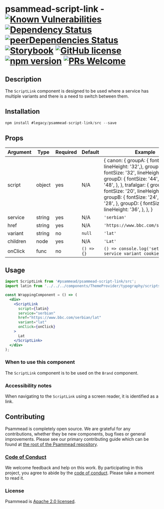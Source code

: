 # psammead-script-link - [![Known Vulnerabilities](https://snyk.io/test/github/bbc/psammead/badge.svg?targetFile=packages%2Fcomponents%2Fpsammead-script-link%2Fpackage.json)](https://snyk.io/test/github/bbc/psammead?targetFile=packages%2Fcomponents%2Fpsammead-script-link%2Fpackage.json) [![Dependency Status](https://david-dm.org/bbc/psammead.svg?path=packages/components/psammead-script-link)](https://david-dm.org/bbc/psammead?path=packages/components/psammead-script-link) [![peerDependencies Status](https://david-dm.org/bbc/psammead/peer-status.svg?path=packages/components/psammead-script-link)](https://david-dm.org/bbc/psammead?path=packages/components/psammead-script-link&type=peer) [![Storybook](https://raw.githubusercontent.com/storybooks/brand/master/badge/badge-storybook.svg?sanitize=true)](https://bbc.github.io/psammead/?path=/story/script-link--containing-image) [![GitHub license](https://img.shields.io/badge/license-Apache%202.0-blue.svg)](https://github.com/bbc/psammead/blob/latest/LICENSE) [![npm version](https://img.shields.io/npm/v/#legacy/psammead-script-link/src.svg)](https://www.npmjs.com/package/#legacy/psammead-script-link/src) [![PRs Welcome](https://img.shields.io/badge/PRs-welcome-brightgreen.svg)](https://github.com/bbc/psammead/blob/latest/CONTRIBUTING.md)

## Description

The `ScriptLink` component is designed to be used where a service has multiple variants and there is a need to switch between them.

## Installation

```jsx
npm install #legacy/psammead-script-link/src --save
```

## Props

<!-- prettier-ignore -->
| Argument  | Type | Required | Default | Example |
| --------- | ---- | -------- | ------- | ------- |
| script | object | yes | N/A | { canon: { groupA: { fontSize: '28', lineHeight: '32',}, groupB: { fontSize: '32', lineHeight: '36', }, groupD: { fontSize: '44', lineHeight: '48', }, }, trafalgar: { groupA: { fontSize: '20', lineHeight: '24', }, groupB: { fontSize: '24', lineHeight: '28', }, groupD: { fontSize: '32', lineHeight: '36', }, }, } |
| service | string | yes | N/A | `'serbian'` |
| href | string | yes | N/A | `'https://www.bbc.com/serbian/lat'` |
| variant | string | no | `null` | `'lat'` |
| children | node | yes | N/A | `'Lat'` |
| onClick | func | no | `() => {}` | `() => console.log('set preferred service variant cookie')` |

## Usage

```jsx
import ScriptLink from '#psammead/psammead-script-link/src';
import latin from '../../../components/ThemeProvider/typography/scripts/latin';

const WrappingComponent = () => (
  <div>
    <ScriptLink
      script={latin}
      service="serbian"
      href="https://www.bbc.com/serbian/lat"
      variant="lat"
      onClick={onClick}
    >
      Lat
    </ScriptLink>
  </div>
);
```

### When to use this component

The `ScriptLink` component is to be used on the `Brand` component.

### Accessibility notes

When navigating to the `ScriptLink` using a screen reader, it is identified as a link.

## Contributing

Psammead is completely open source. We are grateful for any contributions, whether they be new components, bug fixes or general improvements. Please see our primary contributing guide which can be found at [the root of the Psammead repository](https://github.com/bbc/psammead/blob/latest/CONTRIBUTING.md).

### [Code of Conduct](https://github.com/bbc/psammead/blob/latest/CODE_OF_CONDUCT.md)

We welcome feedback and help on this work. By participating in this project, you agree to abide by the [code of conduct](https://github.com/bbc/psammead/blob/latest/CODE_OF_CONDUCT.md). Please take a moment to read it.

### License

Psammead is [Apache 2.0 licensed](https://github.com/bbc/psammead/blob/latest/LICENSE).
